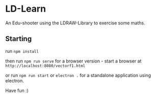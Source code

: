 # LD-Learn

An Edu-shooter using the LDRAW-Library to exercise some maths.

## Starting

run ```npm install```

then run ```npm run serve``` for a browser version - start a browser at ```http://localhost:8080/vectorf1.html```

or run ```npm run start``` or ```electron .``` for a standalone application using electron.

Have fun :)
